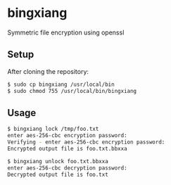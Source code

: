 # bingxiang

Symmetric file encryption using openssl

## Setup

After cloning the repository:

```bash
$ sudo cp bingxiang /usr/local/bin
$ sudo chmod 755 /usr/local/bin/bingxiang
```

## Usage

```bash
$ bingxiang lock /tmp/foo.txt
enter aes-256-cbc encryption password:
Verifying - enter aes-256-cbc encryption password:
Encrypted output file is foo.txt.bbxxa
```

```bash
$ bingxiang unlock foo.txt.bbxxa
enter aes-256-cbc decryption password:
Decrypted output file is foo.txt
```

